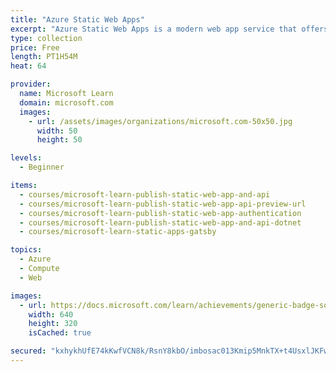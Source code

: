 ```yaml
---
title: "Azure Static Web Apps"
excerpt: "Azure Static Web Apps is a modern web app service that offers streamlined full-stack development from source code to global high availability."
type: collection
price: Free
length: PT1H54M
heat: 64

provider:
  name: Microsoft Learn
  domain: microsoft.com
  images:
    - url: /assets/images/organizations/microsoft.com-50x50.jpg
      width: 50
      height: 50

levels:
  - Beginner

items:
  - courses/microsoft-learn-publish-static-web-app-and-api
  - courses/microsoft-learn-publish-static-web-app-api-preview-url
  - courses/microsoft-learn-publish-static-web-app-authentication
  - courses/microsoft-learn-publish-static-web-app-and-api-dotnet
  - courses/microsoft-learn-static-apps-gatsby

topics:
  - Azure
  - Compute
  - Web

images:
  - url: https://docs.microsoft.com/learn/achievements/generic-badge-social.png
    width: 640
    height: 320
    isCached: true

secured: "kxhykhUfE74kKwfVCN8k/RsnY8kbO/imbosac013Kmip5MnkTX+t4UsxlJKFwsgCiS9f3mnMZ4iocTg4IgasFhFMEV0Mot2XWZ9Rxz36Kjyzd7fUySi0pOCFmVypaAyfasoM6Ka4sDw9cBJxePqRX6MIxLQK7osqRKOekRR8dvoMZuWSwcPTkvQNErmoDjbY4sN5wK2O5sNsdp13WaYnBBpYFNzm4geNllhqwetgGoNCI6zPDA1MD5kW9UOwTqgMgV7b7iNGou5/GkGlLutJRvheT9NTKYsqsqw8xG1euOqAut4VvR/Peg6ktqpgka+eWgu1g8c92USoysGqzj39XV5z4PJMyyKhWso9AvZ/IfE=;OydgykpwD/5ASaEflkjx1Q=="
---
```


